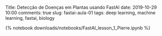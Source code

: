 Title: Detecção de Doenças em Plantas usando FastAI 
date: 2019-10-29 10:00
comments: true
slug: fastai-aula-01
tags: deep learning, machine learning, fastai, biology

{% notebook downloads/notebooks/FastAI_lesson_1_Pierre.ipynb %}
